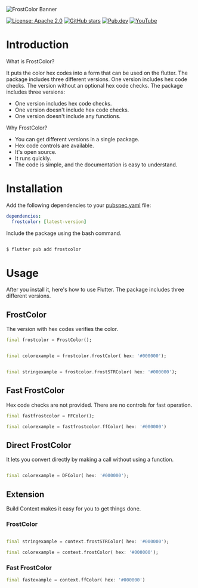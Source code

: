 
![FrostColor Banner](https://raw.githubusercontent.com/sinanuygun7/frostcolor/main/images/banner.png)

[![License: Apache 2.0](https://img.shields.io/badge/License-Apache%202.0-blue.svg)](https://opensource.org/licenses/Apache-2.0)
[![GitHub stars](https://img.shields.io/github/stars/sinanuygun7/frostcolor?style=social)](https://github.com/sinanuygun7/frostcolor)
[![Pub.dev](https://img.shields.io/pub/v/frostcolor.svg)](https://pub.dev/packages/frostcolor)
[![YouTube](https://img.shields.io/badge/YouTube-Subscribe-red)](https://www.youtube.com/@frosTalonCode)

# Introduction

What is FrostColor?

It puts the color hex codes into a form that can be used on the flutter. The package includes three different versions.  One version includes hex code checks. The version without an optional hex code checks. The package includes three versions:

* One version includes hex code checks.
* One version doesn't include hex code checks.
* One version doesn't include any functions.

Why FrostColor?

* You can get different versions in a single package.
* Hex code controls are available.
* It's open source.
* It runs quickly.
* The code is simple, and the documentation is easy to understand.
  
# Installation

Add the following dependencies to your [pubspec.yaml](pubspec.yaml) file:

```yaml
dependencies:
  frostcolor: [latest-version]
```

Include the package using the bash command.

```bash

$ flutter pub add frostcolor

```

# Usage

After you install it, here's how to use Flutter. The package includes three different versions.

## FrostColor

The version with hex codes verifies the color.

```dart
final frostcolor = FrostColor();


final colorexample = frostcolor.frostColor( hex: '#000000');


final stringexample = frostcolor.frostSTRColor( hex: '#000000');
```

## Fast FrostColor

Hex code checks are not provided. There are no controls for fast operation.

```dart
final fastfrostcolor = FFColor();

final colorexample = fastfrostcolor.ffColor( hex: '#000000')

```

## Direct FrostColor

It lets you convert directly by making a call without using a function.

```dart

final colorexample = DFColor( hex: '#000000');

```

## Extension

Build Context makes it easy for you to get things done.

### FrostColor

```dart

final stringexample = context.frostSTRColor( hex: '#000000');

final colorexample = context.frostColor( hex: '#000000');
```

### Fast FrostColor

```dart
final fastexample = context.ffColor( hex: '#000000')

```

